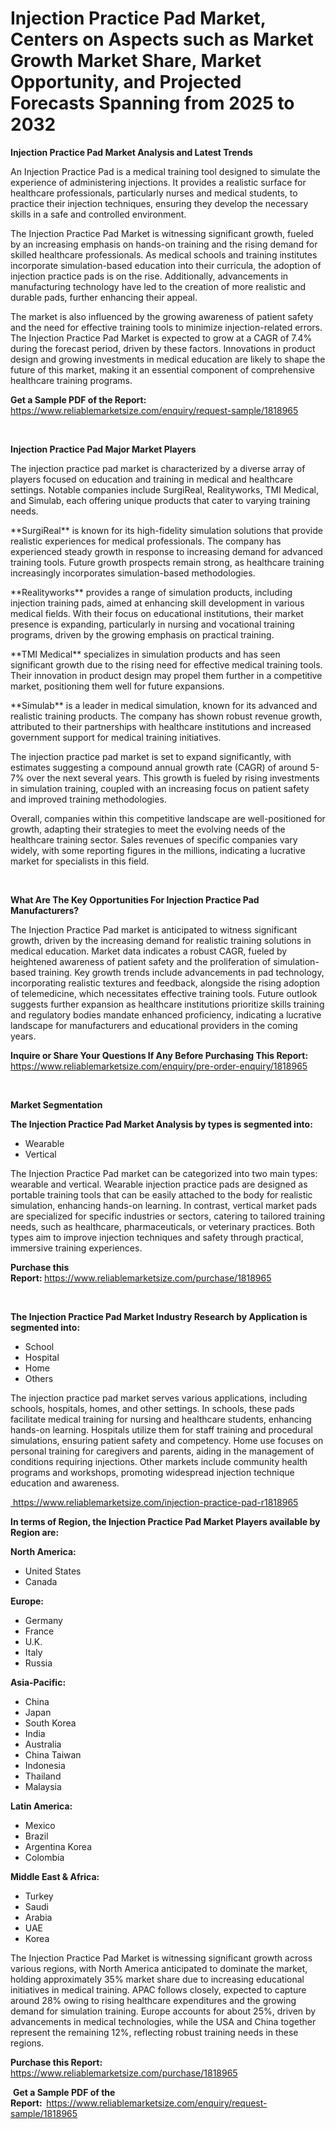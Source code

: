 <p><h1>Injection Practice Pad Market, Centers on Aspects such as Market Growth Market Share, Market Opportunity, and Projected Forecasts Spanning from 2025 to 2032</h1></p><p><strong>Injection Practice Pad Market Analysis and Latest Trends</strong></p>
<p><p>An Injection Practice Pad is a medical training tool designed to simulate the experience of administering injections. It provides a realistic surface for healthcare professionals, particularly nurses and medical students, to practice their injection techniques, ensuring they develop the necessary skills in a safe and controlled environment.</p><p>The Injection Practice Pad Market is witnessing significant growth, fueled by an increasing emphasis on hands-on training and the rising demand for skilled healthcare professionals. As medical schools and training institutes incorporate simulation-based education into their curricula, the adoption of injection practice pads is on the rise. Additionally, advancements in manufacturing technology have led to the creation of more realistic and durable pads, further enhancing their appeal.</p><p>The market is also influenced by the growing awareness of patient safety and the need for effective training tools to minimize injection-related errors. The Injection Practice Pad Market is expected to grow at a CAGR of 7.4% during the forecast period, driven by these factors. Innovations in product design and growing investments in medical education are likely to shape the future of this market, making it an essential component of comprehensive healthcare training programs.</p></p>
<p><strong>Get a Sample PDF of the Report:&nbsp;</strong> <a href="https://www.reliablemarketsize.com/enquiry/request-sample/1818965?utm_campaign=2470&utm_medium=2&utm_source=Github&utm_content=ia&utm_term=13042025&utm_id=injection-practice-pad">https://www.reliablemarketsize.com/enquiry/request-sample/1818965</a></p>
<p>&nbsp;</p>
<p><strong>Injection Practice Pad Major Market Players</strong></p>
<p><p>The injection practice pad market is characterized by a diverse array of players focused on education and training in medical and healthcare settings. Notable companies include SurgiReal, Realityworks, TMI Medical, and Simulab, each offering unique products that cater to varying training needs.</p><p>**SurgiReal** is known for its high-fidelity simulation solutions that provide realistic experiences for medical professionals. The company has experienced steady growth in response to increasing demand for advanced training tools. Future growth prospects remain strong, as healthcare training increasingly incorporates simulation-based methodologies.</p><p>**Realityworks** provides a range of simulation products, including injection training pads, aimed at enhancing skill development in various medical fields. With their focus on educational institutions, their market presence is expanding, particularly in nursing and vocational training programs, driven by the growing emphasis on practical training.</p><p>**TMI Medical** specializes in simulation products and has seen significant growth due to the rising need for effective medical training tools. Their innovation in product design may propel them further in a competitive market, positioning them well for future expansions.</p><p>**Simulab** is a leader in medical simulation, known for its advanced and realistic training products. The company has shown robust revenue growth, attributed to their partnerships with healthcare institutions and increased government support for medical training initiatives.</p><p>The injection practice pad market is set to expand significantly, with estimates suggesting a compound annual growth rate (CAGR) of around 5-7% over the next several years. This growth is fueled by rising investments in simulation training, coupled with an increasing focus on patient safety and improved training methodologies.</p><p>Overall, companies within this competitive landscape are well-positioned for growth, adapting their strategies to meet the evolving needs of the healthcare training sector. Sales revenues of specific companies vary widely, with some reporting figures in the millions, indicating a lucrative market for specialists in this field.</p></p>
<p>&nbsp;</p>
<p><strong>What Are The Key Opportunities For Injection Practice Pad Manufacturers?</strong></p>
<p><p>The Injection Practice Pad market is anticipated to witness significant growth, driven by the increasing demand for realistic training solutions in medical education. Market data indicates a robust CAGR, fueled by heightened awareness of patient safety and the proliferation of simulation-based training. Key growth trends include advancements in pad technology, incorporating realistic textures and feedback, alongside the rising adoption of telemedicine, which necessitates effective training tools. Future outlook suggests further expansion as healthcare institutions prioritize skills training and regulatory bodies mandate enhanced proficiency, indicating a lucrative landscape for manufacturers and educational providers in the coming years.</p></p>
<p><strong>Inquire or Share Your Questions If Any Before Purchasing This Report:</strong> <a href="https://www.reliablemarketsize.com/enquiry/pre-order-enquiry/1818965?utm_campaign=2470&utm_medium=2&utm_source=Github&utm_content=ia&utm_term=13042025&utm_id=injection-practice-pad">https://www.reliablemarketsize.com/enquiry/pre-order-enquiry/1818965</a></p>
<p>&nbsp;</p>
<p><strong>Market Segmentation</strong></p>
<p><strong>The Injection Practice Pad Market Analysis by types is segmented into:</strong></p>
<p><ul><li>Wearable</li><li>Vertical</li></ul></p>
<p><p>The Injection Practice Pad market can be categorized into two main types: wearable and vertical. Wearable injection practice pads are designed as portable training tools that can be easily attached to the body for realistic simulation, enhancing hands-on learning. In contrast, vertical market pads are specialized for specific industries or sectors, catering to tailored training needs, such as healthcare, pharmaceuticals, or veterinary practices. Both types aim to improve injection techniques and safety through practical, immersive training experiences.</p></p>
<p><strong>Purchase this Report:&nbsp;</strong><a href="https://www.reliablemarketsize.com/purchase/1818965?utm_campaign=2470&utm_medium=2&utm_source=Github&utm_content=ia&utm_term=13042025&utm_id=injection-practice-pad">https://www.reliablemarketsize.com/purchase/1818965</a></p>
<p>&nbsp;</p>
<p><strong>The Injection Practice Pad Market Industry Research by Application is segmented into:</strong></p>
<p><ul><li>School</li><li>Hospital</li><li>Home</li><li>Others</li></ul></p>
<p><p>The injection practice pad market serves various applications, including schools, hospitals, homes, and other settings. In schools, these pads facilitate medical training for nursing and healthcare students, enhancing hands-on learning. Hospitals utilize them for staff training and procedural simulations, ensuring patient safety and competency. Home use focuses on personal training for caregivers and parents, aiding in the management of conditions requiring injections. Other markets include community health programs and workshops, promoting widespread injection technique education and awareness.</p></p>
<p><a href="https://www.reliablemarketsize.com/injection-practice-pad-r1818965?utm_campaign=2470&utm_medium=2&utm_source=Github&utm_content=ia&utm_term=13042025&utm_id=injection-practice-pad">&nbsp;https://www.reliablemarketsize.com/injection-practice-pad-r1818965</a></p>
<p><strong>In terms of Region, the Injection Practice Pad Market Players available by Region are:</strong></p>
<p>
    <p> <strong> North America: </strong>
        <ul>
            <li>United States</li>
            <li>Canada</li>
        </ul>
        </p> 
    <p> <strong> Europe: </strong>
        <ul>
            <li>Germany</li>
            <li>France</li>
            <li>U.K.</li>
            <li>Italy</li>
            <li>Russia</li>
        </ul>
        </p> 
    <p> <strong> Asia-Pacific: </strong>
        <ul>
            <li>China</li>
            <li>Japan</li>
            <li>South Korea</li>
            <li>India</li>
            <li>Australia</li>
            <li>China Taiwan</li>
            <li>Indonesia</li>
            <li>Thailand</li>
            <li>Malaysia</li>
        </ul>
        </p> 
    <p> <strong> Latin America: </strong>
        <ul>
            <li>Mexico</li>
            <li>Brazil</li>
            <li>Argentina Korea</li>
            <li>Colombia</li>
        </ul>
        </p> 
    <p> <strong> Middle East & Africa: </strong>
        <ul>
            <li>Turkey</li>
            <li>Saudi</li>
            <li>Arabia</li>
            <li>UAE</li>
            <li>Korea</li>
        </ul>
    </p>
    </p>
<p><p>The Injection Practice Pad Market is witnessing significant growth across various regions, with North America anticipated to dominate the market, holding approximately 35% market share due to increasing educational initiatives in medical training. APAC follows closely, expected to capture around 28% owing to rising healthcare expenditures and the growing demand for simulation training. Europe accounts for about 25%, driven by advancements in medical technologies, while the USA and China together represent the remaining 12%, reflecting robust training needs in these regions.</p></p>
<p><strong>Purchase this Report: </strong><a href="https://www.reliablemarketsize.com/purchase/1818965?utm_campaign=2470&utm_medium=2&utm_source=Github&utm_content=ia&utm_term=13042025&utm_id=injection-practice-pad">https://www.reliablemarketsize.com/purchase/1818965</a></p>
<p>&nbsp;<strong>Get a Sample PDF of the Report:&nbsp;&nbsp;</strong><a href="https://www.reliablemarketsize.com/enquiry/request-sample/1818965?utm_campaign=2470&utm_medium=2&utm_source=Github&utm_content=ia&utm_term=13042025&utm_id=injection-practice-pad">https://www.reliablemarketsize.com/enquiry/request-sample/1818965</a></p>
<p><strong></strong></p>
<p><p></p><p></p><p></p></p>